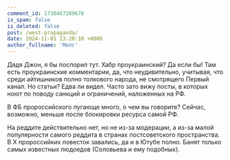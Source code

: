 ```yaml
---
comment_id: 1730467209678
is_spam: false
is_deleted: false
post: /west-propaganda/
date: 2024-11-01 13:20:10 +0000
author_fullname: 'Мопс'
---
```


Дядя Джон, я бы поспорил тут. Хабр проукраинский? Да если бы! Там есть проукраинские комментарии, да, что неудивительно, учитывая, что среди айтишников полно толкового народа, не смотрящего Первый канал. Но статьи? Едва ли видел. Часто зато вижу посты, в которых ноют по поводу санкций и ограничений, наложенных на РФ.

В ФБ пророссийского пугающе много, о чем вы говорите? Сейчас, возможно, меньше после блокировки ресурса самой РФ.

На реддите действительно нет, но не из-за модерации, а из-за малой популярности самого реддита в странах постсоветского пространства. В Х пророссийких повесток завались, да и в Ютубе полно. Банят только самых известных людоедов (Соловьева и ему подобных).

